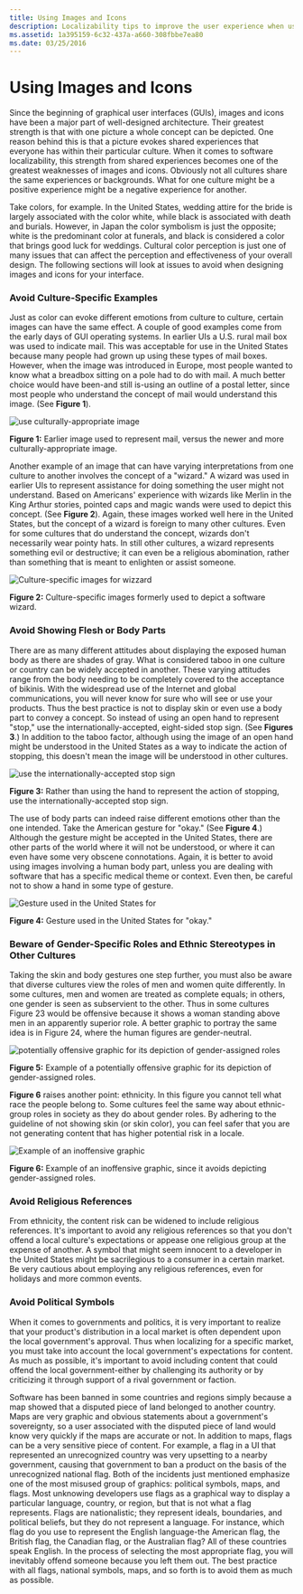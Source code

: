 ```yaml
---
title: Using Images and Icons
description: Localizability tips to improve the user experience when using icons and images.
ms.assetid: 1a395159-6c32-437a-a660-308fbbe7ea80
ms.date: 03/25/2016
---
```


# Using Images and Icons

Since the beginning of graphical user interfaces (GUIs), images and icons have been a major part of well-designed architecture. Their greatest strength is that with one picture a whole concept can be depicted. One reason behind this is that a picture evokes shared experiences that everyone has within their particular culture. When it comes to software localizability, this strength from shared experiences becomes one of the greatest weaknesses of images and icons. Obviously not all cultures share the same experiences or backgrounds. What for one culture might be a positive experience might be a negative experience for another.

Take colors, for example. In the United States, wedding attire for the bride is largely associated with the color white, while black is associated with death and burials. However, in Japan the color symbolism is just the opposite; white is the predominant color at funerals, and black is considered a color that brings good luck for weddings. Cultural color perception is just one of many issues that can affect the perception and effectiveness of your overall design. The following sections will look at issues to avoid when designing images and icons for your interface.

### Avoid Culture-Specific Examples

Just as color can evoke different emotions from culture to culture, certain images can have the same effect. A couple of good examples come from the early days of GUI operating systems. In earlier UIs a U.S. rural mail box was used to indicate mail. This was acceptable for use in the United States because many people had grown up using these types of mail boxes. However, when the image was introduced in Europe, most people wanted to know what a breadbox sitting on a pole had to do with mail. A much better choice would have been-and still is-using an outline of a postal letter, since most people who understand the concept of mail would understand this image. (See **Figure 1**).

![use culturally-appropriate image](/media/hubs/globalization/IC2092.jpg "use culturally-appropriate image") 

**Figure 1:** Earlier image used to represent mail, versus the newer and more culturally-appropriate image.

Another example of an image that can have varying interpretations from one culture to another involves the concept of a "wizard." A wizard was used in earlier UIs to represent assistance for doing something the user might not understand. Based on Americans' experience with wizards like Merlin in the King Arthur stories, pointed caps and magic wands were used to depict this concept. (See **Figure 2**). Again, these images worked well here in the United States, but the concept of a wizard is foreign to many other cultures. Even for some cultures that do understand the concept, wizards don't necessarily wear pointy hats. In still other cultures, a wizard represents something evil or destructive; it can even be a religious abomination, rather than something that is meant to enlighten or assist someone.

![Culture-specific images for wizzard](/media/hubs/globalization/IC169377.gif "Culture-specific images for wizzard") 

**Figure 2:** Culture-specific images formerly used to depict a software wizard.

### Avoid Showing Flesh or Body Parts

There are as many different attitudes about displaying the exposed human body as there are shades of gray. What is considered taboo in one culture or country can be widely accepted in another. These varying attitudes range from the body needing to be completely covered to the acceptance of bikinis. With the widespread use of the Internet and global communications, you will never know for sure who will see or use your products. Thus the best practice is not to display skin or even use a body part to convey a concept. So instead of using an open hand to represent "stop," use the internationally-accepted, eight-sided stop sign. (See **Figures 3**.) In addition to the taboo factor, although using the image of an open hand might be understood in the United States as a way to indicate the action of stopping, this doesn't mean the image will be understood in other cultures.

![use the internationally-accepted stop sign](/media/hubs/globalization/IC162268.gif "use the internationally-accepted stop sign") 

**Figure 3:** Rather than using the hand to represent the action of stopping, use the internationally-accepted stop sign.

The use of body parts can indeed raise different emotions other than the one intended. Take the American gesture for "okay." (See **Figure 4**.) Although the gesture might be accepted in the United States, there are other parts of the world where it will not be understood, or where it can even have some very obscene connotations. Again, it is better to avoid using images involving a human body part, unless you are dealing with software that has a specific medical theme or context. Even then, be careful not to show a hand in some type of gesture.

![Gesture used in the United States for ](/media/hubs/globalization/IC57089.gif "Gesture used in the United States for ") 

**Figure 4:** Gesture used in the United States for "okay."

### Beware of Gender-Specific Roles and Ethnic Stereotypes in Other Cultures

Taking the skin and body gestures one step further, you must also be aware that diverse cultures view the roles of men and women quite differently. In some cultures, men and women are treated as complete equals; in others, one gender is seen as subservient to the other. Thus in some cultures Figure 23 would be offensive because it shows a woman standing above men in an apparently superior role. A better graphic to portray the same idea is in Figure 24, where the human figures are gender-neutral.

![potentially offensive graphic for its depiction of gender-assigned roles](/media/hubs/globalization/IC173704.gif "potentially offensive graphic for its depiction of gender-assigned roles") 

**Figure 5:** Example of a potentially offensive graphic for its depiction of gender-assigned roles.

**Figure 6** raises another point: ethnicity. In this figure you cannot tell what race the people belong to. Some cultures feel the same way about ethnic-group roles in society as they do about gender roles. By adhering to the guideline of not showing skin (or skin color), you can feel safer that you are not generating content that has higher potential risk in a locale.

![Example of an inoffensive graphic](/media/hubs/globalization/IC73458.gif "Example of an inoffensive graphic") 

**Figure 6:** Example of an inoffensive graphic, since it avoids depicting gender-assigned roles.

### Avoid Religious References

From ethnicity, the content risk can be widened to include religious references. It's important to avoid any religious references so that you don't offend a local culture's expectations or appease one religious group at the expense of another. A symbol that might seem innocent to a developer in the United States might be sacrilegious to a consumer in a certain market. Be very cautious about employing any religious references, even for holidays and more common events.

### Avoid Political Symbols

When it comes to governments and politics, it is very important to realize that your product's distribution in a local market is often dependent upon the local government's approval. Thus when localizing for a specific market, you must take into account the local government's expectations for content. As much as possible, it's important to avoid including content that could offend the local government-either by challenging its authority or by criticizing it through support of a rival government or faction.

Software has been banned in some countries and regions simply because a map showed that a disputed piece of land belonged to another country. Maps are very graphic and obvious statements about a government's sovereignty, so a user associated with the disputed piece of land would know very quickly if the maps are accurate or not. In addition to maps, flags can be a very sensitive piece of content. For example, a flag in a UI that represented an unrecognized country was very upsetting to a nearby government, causing that government to ban a product on the basis of the unrecognized national flag. Both of the incidents just mentioned emphasize one of the most misused group of graphics: political symbols, maps, and flags. Most unknowing developers use flags as a graphical way to display a particular language, country, or region, but that is not what a flag represents. Flags are nationalistic; they represent ideals, boundaries, and political beliefs, but they do not represent a language. For instance, which flag do you use to represent the English language-the American flag, the British flag, the Canadian flag, or the Australian flag? All of these countries speak English. In the process of selecting the most appropriate flag, you will inevitably offend someone because you left them out. The best practice with all flags, national symbols, maps, and so forth is to avoid them as much as possible.


